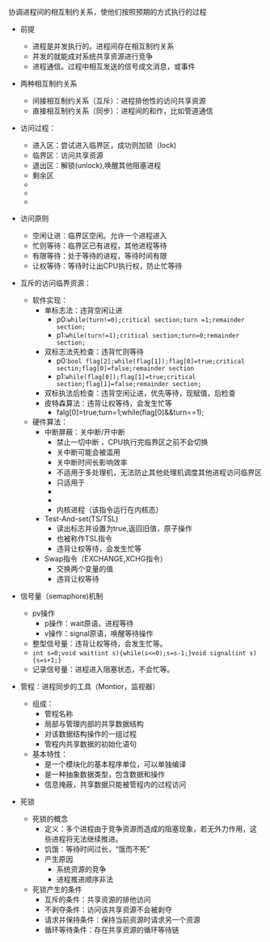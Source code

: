 协调进程间的相互制约关系，使他们按照预期的方式执行的过程
- 前提
	- 进程是并发执行的。进程间存在相互制约关系
	- 并发的就能成对系统共享资源进行竞争
	- 进程通信。过程中相互发送的信号成文消息，或事件
- 两种相互制约关系
	- 间接相互制约关系（互斥）：进程排他性的访问共享资源
	- 直接相互制约关系（同步）：进程间的和作，比如管道通信 
- 访问过程：
	- 进入区：尝试进入临界区，成功则加锁（lock)
	- 临界区：访问共享资源
	- 退出区：解锁(unlock),唤醒其他阻塞进程
	- 剩余区
	- 
	- 
	- 

 - 访问原则
	 - 空闲让进：临界区空闲。允许一个进程进入
	 - 忙则等待：临界区已有进程，其他进程等待
	 - 有限等待：处于等待的进程，等待时间有限
	 - 让权等待：等待时让出CPU执行权，防止忙等待  
- 互斥的访问临界资源：
	- 软件实现：
		- 单标志法：违背空闲让进
			- p0:`while(turn!=0);critical section;turn =1;remainder section;`
			- p1:`while(turn!=1);critical section;turn=0;remainder section;`
		- 双标志法先检查：违背忙则等待
			- p0:`bool flag[2];while(flag[1]);flag[0]=true;critical sectin;flag[0]=false;remainder section`
			-  p1:`while(flag[0]);flag[1]=true;critical section;flag[1]=false;remainder section;` 
		- 双标执法后检查：违背空闲让进，优先等待，现赋值，后检查
		- 皮特森算法：违背让权等待，会发生忙等
			- falg[0]=true;turn=1;while(flag[0]&&turn==1); 
	- 硬件算法：
		- 中断屏蔽：关中断/开中断
			- 禁止一切中断 ，CPU执行完临界区之前不会切换
			- 关中断可能会被滥用
			- 关中断时间长影响效率
			- 不适用于多处理机，无法防止其他处理机调度其他进程访问临界区
			- 只适用于
			- 
			- 
			- 内核进程（该指令运行在内核态）
		- Test-And-set(TS/TSL)
			- 读出标志并设置为true,返回旧值，原子操作
			- 也被称作TSL指令
			- 违背让权等待，会发生忙等   
		- Swap指令（EXCHANGE,XCHG指令）
			- 交换两个变量的值
			- 违背让权等待 
- 信号量（semaphore)机制
	- pv操作
		- p操作：wait原语，进程等待
		- v操作：signal原语，唤醒等待操作
	 - 整型信号量：违背让权等待，会发生忙等。 
	 - `int s=0;void wait(int s){while(s<=0);s=s-1;}void signal(int s){s=s+1;}`
	 - 记录信号量：进程进入阻塞状态，不会忙等。  
- 管程：进程同步的工具（Montior，监视器）
	- 组成：
		- 管程名称
		- 局部与管理内部的共享数据结构
		- 对该数据结构操作的一组过程
		- 管程内共享数据的初始化语句  
	- 基本特性：
		- 是一个模块化的基本程序单位，可以单独编译
		- 是一种抽象数据类型，包含数据和操作
		- 信息掩蔽，共享数据只能被管程内的过程访问 
- 死锁
	- 死锁的概念
		- 定义：多个进程由于竞争资源而造成的阻塞现象，若无外力作用，这些进程将无法继续推进。
		- 饥饿：等待时间过长，“饿而不死”
		- 产生原因 
			- 系统资源的竞争
			- 进程推进顺序非法  
	- 死锁产生的条件
		- 互斥的条件：共享资源的排他访问
		- 不剥夺条件：访问该共享资源不会被剥夺
		- 请求并保持条件：保持当前资源时请求另一个资源
		- 循环等待条件：存在共享资源的循环等待链

	 
		